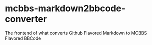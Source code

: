 # mcbbs-markdown2bbcode-converter

The frontend of what converts Github Flavored Markdown to MCBBS Flavored BBCode
